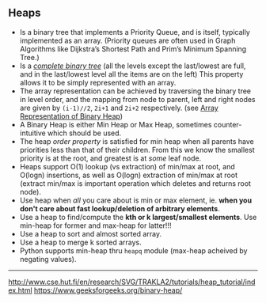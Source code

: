 ## Heaps

* Is a binary tree that implements a Priority Queue, and is itself, typically implemented as an array. (Priority queues are often used in Graph Algorithms like Dijkstra’s Shortest Path and Prim’s Minimum Spanning Tree.)
* Is a *[complete binary tree](http://web.cecs.pdx.edu/~sheard/course/Cs163/Doc/FullvsComplete.html)* (all the levels except the last/lowest are full, and in the last/lowest level all the items are on the left) This property allows it to be simply represented with an array.
* The array representation can be achieved by traversing the binary tree in level order, and the mapping from node to parent, left and right nodes are given by `(i-1)//2`, `2i+1` and `2i+2` respectively. (see [Array Representation of Binary Heap](http://www.cse.hut.fi/en/research/SVG/TRAKLA2/tutorials/heap_tutorial/taulukkona.html))
* A Binary Heap is either Min Heap or Max Heap, sometimes counter-intuitive which should be used.
* The heap *order property* is satisfied for min heap when all parents have priorities less than that of their children. From this we know the smallest priority is at the root, and greatest is at *some* leaf node. 
* Heaps support O(1) lookup (vs extraction) of min/max at root, and O(logn) insertions, as well as O(logn) extraction of min/max at root (extract min/max is important operation which deletes and returns root node).
* Use heap when *all* you care about is min or max element, ie. **when you don't care about fast lookup/deletion of arbitrary elements**.
* Use a heap to find/compute the **kth or k largest/smallest elements**. Use min-heap for former and max-heap for latter!!!
* Use a heap to sort and almost sorted array.
* Use a heap to merge k sorted arrays.
* Python supports min-heap thru `heapq` module (max-heap acheived by negating values).

---

http://www.cse.hut.fi/en/research/SVG/TRAKLA2/tutorials/heap_tutorial/index.html
https://www.geeksforgeeks.org/binary-heap/
